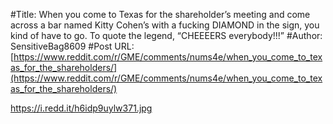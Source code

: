 #Title: When you come to Texas for the shareholder’s meeting and come across a bar named Kitty Cohen’s with a fucking DIAMOND in the sign, you kind of have to go. To quote the legend, “CHEEEERS everybody!!!”
#Author: SensitiveBag8609
#Post URL: [https://www.reddit.com/r/GME/comments/nums4e/when_you_come_to_texas_for_the_shareholders/](https://www.reddit.com/r/GME/comments/nums4e/when_you_come_to_texas_for_the_shareholders/)


https://i.redd.it/h6idp9uylw371.jpg